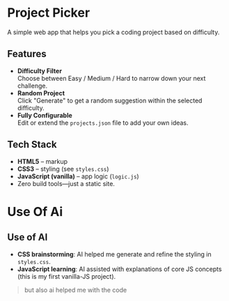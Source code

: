 # Project Picker

A simple web app that helps you pick a coding project based on difficulty.


##  Features

- **Difficulty Filter**  
  Choose between Easy / Medium / Hard to narrow down your next challenge.
- **Random Project**  
  Click "Generate" to get a random suggestion within the selected difficulty.
- **Fully Configurable**  
  Edit or extend the `projects.json` file to add your own ideas.

##  Tech Stack

- **HTML5** – markup  
- **CSS3** – styling (see `styles.css`)  
- **JavaScript (vanilla)** – app logic (`logic.js`)  
- Zero build tools—just a static site.

# Use Of Ai 

##  Use of AI

- **CSS brainstorming**: AI helped me generate and refine the styling in `styles.css`.  
- **JavaScript learning**: AI assisted with explanations of core JS concepts (this is my first vanilla-JS project).

>but also ai helped me with the code
